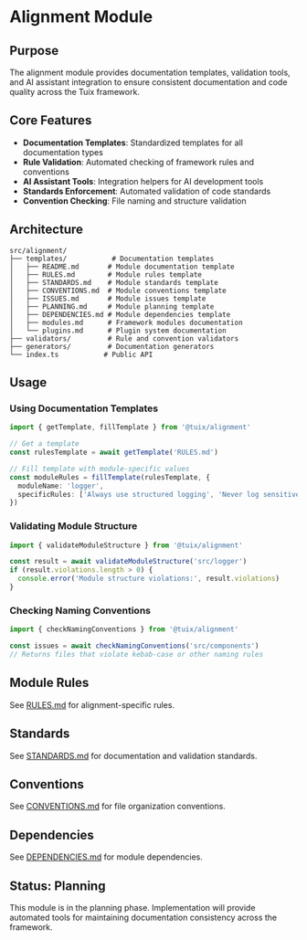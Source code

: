 # Alignment Module

## Purpose
The alignment module provides documentation templates, validation tools, and AI assistant integration to ensure consistent documentation and code quality across the Tuix framework.

## Core Features
- **Documentation Templates**: Standardized templates for all documentation types
- **Rule Validation**: Automated checking of framework rules and conventions
- **AI Assistant Tools**: Integration helpers for AI development tools
- **Standards Enforcement**: Automated validation of code standards
- **Convention Checking**: File naming and structure validation

## Architecture
```
src/alignment/
├── templates/           # Documentation templates
│   ├── README.md       # Module documentation template
│   ├── RULES.md        # Module rules template
│   ├── STANDARDS.md    # Module standards template
│   ├── CONVENTIONS.md  # Module conventions template
│   ├── ISSUES.md       # Module issues template
│   ├── PLANNING.md     # Module planning template
│   ├── DEPENDENCIES.md # Module dependencies template
│   ├── modules.md      # Framework modules documentation
│   └── plugins.md      # Plugin system documentation
├── validators/         # Rule and convention validators
├── generators/         # Documentation generators
└── index.ts           # Public API
```

## Usage

### Using Documentation Templates
```typescript
import { getTemplate, fillTemplate } from '@tuix/alignment'

// Get a template
const rulesTemplate = await getTemplate('RULES.md')

// Fill template with module-specific values
const moduleRules = fillTemplate(rulesTemplate, {
  moduleName: 'logger',
  specificRules: ['Always use structured logging', 'Never log sensitive data']
})
```

### Validating Module Structure
```typescript
import { validateModuleStructure } from '@tuix/alignment'

const result = await validateModuleStructure('src/logger')
if (result.violations.length > 0) {
  console.error('Module structure violations:', result.violations)
}
```

### Checking Naming Conventions
```typescript
import { checkNamingConventions } from '@tuix/alignment'

const issues = await checkNamingConventions('src/components')
// Returns files that violate kebab-case or other naming rules
```

## Module Rules
See [RULES.md](./RULES.md) for alignment-specific rules.

## Standards
See [STANDARDS.md](./STANDARDS.md) for documentation and validation standards.

## Conventions
See [CONVENTIONS.md](./CONVENTIONS.md) for file organization conventions.

## Dependencies
See [DEPENDENCIES.md](./DEPENDENCIES.md) for module dependencies.

## Status: Planning
This module is in the planning phase. Implementation will provide automated tools for maintaining documentation consistency across the framework.